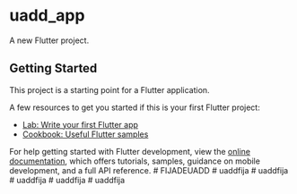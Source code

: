 # uadd_app

A new Flutter project.

## Getting Started

This project is a starting point for a Flutter application.

A few resources to get you started if this is your first Flutter project:

- [Lab: Write your first Flutter app](https://docs.flutter.dev/get-started/codelab)
- [Cookbook: Useful Flutter samples](https://docs.flutter.dev/cookbook)

For help getting started with Flutter development, view the
[online documentation](https://docs.flutter.dev/), which offers tutorials,
samples, guidance on mobile development, and a full API reference.
#   F I J A D E U A D D  
 #   u a d d f i j a  
 #   u a d d f i j a  
 #   u a d d f i j a  
 #   u a d d f i j a  
 #   u a d d f i j a  
 